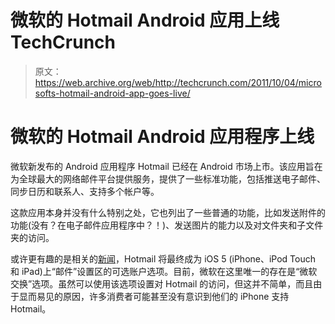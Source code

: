 # 微软的 Hotmail Android 应用上线 TechCrunch

> 原文：<https://web.archive.org/web/http://techcrunch.com/2011/10/04/microsofts-hotmail-android-app-goes-live/>

# 微软的 Hotmail Android 应用程序上线

微软新发布的 Android 应用程序 Hotmail 已经在 Android 市场上市。该应用旨在为全球最大的网络邮件平台提供服务，提供了一些标准功能，包括推送电子邮件、同步日历和联系人、支持多个帐户等。

这款应用本身并没有什么特别之处，它也列出了一些普通的功能，比如发送附件的功能(没有？在电子邮件应用程序中？！)、发送图片的能力以及对文件夹和子文件夹的访问。

或许更有趣的是相关的[新闻](https://web.archive.org/web/20230203053840/http://www.pocket-lint.com/news/42358/iphone-ipad-hotmail-coming-ios-5)，Hotmail 将最终成为 iOS 5 (iPhone、iPod Touch 和 iPad)上“邮件”设置区的可选账户选项。目前，微软在这里唯一的存在是“微软交换”选项。虽然可以使用该选项设置对 Hotmail 的访问，但这并不简单，而且由于显而易见的原因，许多消费者可能甚至没有意识到他们的 iPhone 支持 Hotmail。